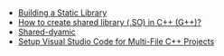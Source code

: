 # 

* [Building a Static Library](https://mottosso.gitbooks.io/clang/content/building_a_static_library.html)
* [How to create shared library (.SO) in C++ (G++)?](https://iq.opengenus.org/create-shared-library-in-cpp/) 
* [Shared-dyamic](https://stackoverflow.com/questions/21907504/how-to-compile-shared-lib-with-clang-on-osx)
* [Setup Visual Studio Code for Multi-File C++ Projects](https://dev.to/talhabalaj/setup-visual-studio-code-for-multi-file-c-projects-1jpi)


